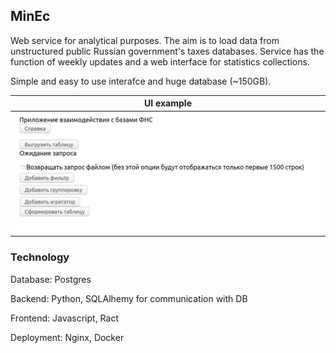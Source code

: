 ## MinEc

Web service for analytical purposes.
The aim is to load data from unstructured public Russian government's taxes databases. Service has the function of weekly updates and a web interface for statistics collections.

Simple and easy to use interafce and huge database (~150GB).

| UI example |
|:---:|
| <img src="images/ui.png"/> |

### Technology

Database: Postgres

Backend: Python, SQLAlhemy for communication with DB

Frontend: Javascript, Ract

Deployment: Nginx, Docker

